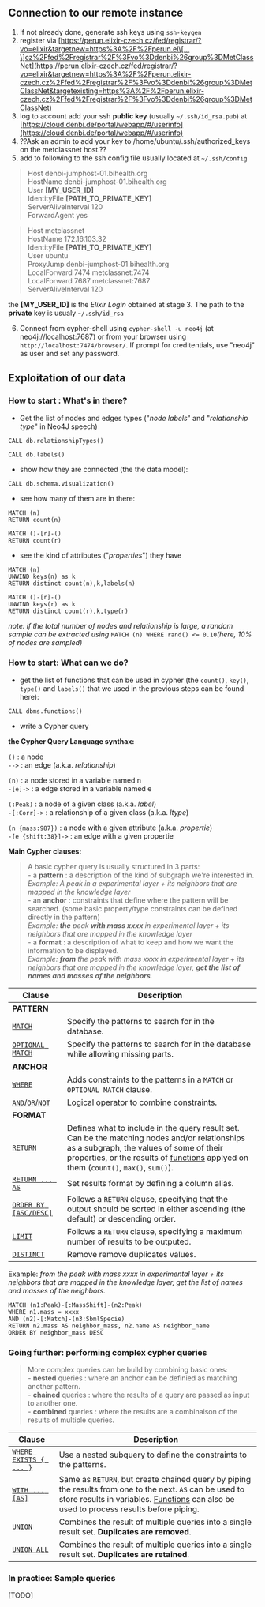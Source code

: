 ## Connection to our remote instance
1. If not already done, generate ssh keys using `ssh-keygen` 
2. register via [https://perun.elixir-czech.cz/fed/registrar/?vo=elixir&targetnew=https%3A%2F%2Fperun.el\[…\]cz%2Ffed%2Fregistrar%2F%3Fvo%3Ddenbi%26group%3DMetClassNet](https://perun.elixir-czech.cz/fed/registrar/?vo=elixir&targetnew=https%3A%2F%2Fperun.elixir-czech.cz%2Ffed%2Fregistrar%2F%3Fvo%3Ddenbi%26group%3DMetClassNet&targetexisting=https%3A%2F%2Fperun.elixir-czech.cz%2Ffed%2Fregistrar%2F%3Fvo%3Ddenbi%26group%3DMetClassNet)
3. log to account add your ssh __public key__ (usually `~/.ssh/id_rsa.pub`) at [https://cloud.denbi.de/portal/webapp/#/userinfo](https://cloud.denbi.de/portal/webapp/#/userinfo)
4.  ??Ask an admin to add your key to /home/ubuntu/.ssh/authorized\_keys on the metclassnet host.??
5. add to following to the ssh config file usually located at ```~/.ssh/config```

> Host denbi-jumphost-01.bihealth.org  
	 HostName denbi-jumphost-01.bihealth.org  
	 User __[MY_USER_ID]__  
	 IdentityFile __[PATH_TO_PRIVATE_KEY]__  
	 ServerAliveInterval 120  
	 ForwardAgent yes  

>  Host metclassnet  
	  HostName 172.16.103.32   
	  IdentityFile __[PATH_TO_PRIVATE_KEY]__  
	  User ubuntu  
	  ProxyJump denbi-jumphost-01.bihealth.org  
	  LocalForward 7474 metclassnet:7474  
	  LocalForward 7687 metclassnet:7687  
	  ServerAliveInterval 120  
	
the __[MY_USER_ID]__ is the _Elixir Login_ obtained at stage 3. The path to the __private__ key is usualy `~/.ssh/id_rsa`
 
 6. Connect from cypher-shell using ```cypher-shell -u neo4j``` (at neo4j://localhost:7687) or from your browser using  ```http://localhost:7474/browser/```. If prompt for creditentials, use "neo4j" as user and set any password.
  
## Exploitation of our data

### How to start : What's in there?

 - Get the list of nodes and edges types ("_node labels_" and "_relationship type_" in Neo4J speech)
 ```
 CALL db.relationshipTypes()
 ```
 ```
 CALL db.labels()
 ```
 - show how they are connected (the the data model):
 ```
 CALL db.schema.visualization()
 ```
 - see how many of them are in there:
 ```
 MATCH (n)
 RETURN count(n)
 ```
 
 ```
 MATCH ()-[r]-()
 RETURN count(r)
 ```
 - see the kind of attributes ("_properties_") they have
 ```
MATCH (n)
UNWIND keys(n) as k
RETURN distinct count(n),k,labels(n)
 ```
 
  ```
MATCH ()-[r]-()
UNWIND keys(r) as k
RETURN distinct count(r),k,type(r)
 ```
 
 _note: if the total number of nodes and relationship is large, a random sample can be extracted using_ `MATCH (n) WHERE rand() <= 0.10`_(here, 10% of nodes are sampled)_
 
 ### How to start: What can we do?
 
 - get the list of functions that can be used in cypher (the `count()`, `key()`, `type()` and `labels()` that we used in the previous steps can be found here):
 ```
 CALL dbms.functions()
 ```
 
- write a Cypher query

__the Cypher Query Language synthax:__

`()` :  a node  
`-->` : an edge (a.k.a. _relationship_)  

`(n)` :  a node stored in a variable named n  
`-[e]->` : a edge stored in a variable named e  

`(:Peak)` :  a node of a given class (a.k.a. _label_)  
`-[:Corr]->` :  a relationship of a given class (a.k.a. _ltype_)  

`(n {mass:987})` :  a node with a given attribute (a.k.a. _propertie_)  
`-[e {shift:38}]->` :  an edge with a given propertie  

__Main Cypher clauses:__ 

> A basic cypher query is usually structured in 3 parts:  
	 - a __pattern__ : a description of the kind of subgraph we're interested in.   
	  	_Example: A peak in a experimental layer + its neighbors that are mapped in the knowledge layer_  
	 - an __anchor__ : constraints that define where the pattern will be searched. (some basic property/type constraints can be defined directly in the pattern)  
		 _Example: __the__ peak __with mass xxxx__ in experimental layer + its neighbors that are mapped in the knowledge layer_  
	 - a __format__ : a description of what to keep and how we want the information to be displayed.  
		 _Example: __from__ the peak with mass xxxx in experimental layer + its neighbors that are mapped in the knowledge layer, __get the list of  names and masses of  the neighbors__._  

| Clause | Description |
| ----- | ---- |
| __PATTERN__| |
| [`MATCH`](https://neo4j.com/docs/cypher-manual/current/clauses/match/#query-match) | Specify the patterns to search for in the database. |
| [`OPTIONAL MATCH`](https://neo4j.com/docs/cypher-manual/current/clauses/optional-match/#query-optional-match) | Specify the patterns to search for in the database while allowing missing parts. |
| __ANCHOR__| |
| [`WHERE`](https://neo4j.com/docs/cypher-manual/current/clauses/where/#query-where) | Adds constraints to the patterns in a `MATCH` or `OPTIONAL MATCH` clause.|
| [`AND`/`OR`/`NOT`](https://neo4j.com/docs/cypher-manual/current/syntax/operators/#query-operators-boolean)| Logical operator to combine constraints. |
| __FORMAT__| |
| [`RETURN`](https://neo4j.com/docs/cypher-manual/current/clauses/return/#query-return) | Defines what to include in the query result set. Can be the matching nodes and/or relationships as a subgraph, the values of some of their properties, or the results of [functions](https://neo4j.com/docs/cypher-manual/current/functions/) applyed on them (`count()`, `max()`, `sum()`).|
| [`RETURN ... AS`](https://neo4j.com/docs/cypher-manual/current/clauses/return/#query-return)| Set results format by defining a column alias. |
| [`ORDER BY [ASC/DESC]`](https://neo4j.com/docs/cypher-manual/current/clauses/order-by/#query-order)| Follows a `RETURN` clause, specifying that the output should be sorted in either ascending (the default) or descending order.|
| [`LIMIT`](https://neo4j.com/docs/cypher-manual/current/clauses/limit/#query-limit)| Follows a `RETURN` clause, specifying a maximum number of results to be outputed. |
| [`DISTINCT`](https://neo4j.com/docs/cypher-manual/current/syntax/operators/#query-operators-aggregation)| Remove remove duplicates values. |

 Example: _from the peak with mass xxxx in experimental layer + its neighbors that are mapped in the knowledge layer, get the list of  names and masses of  the neighbors._
 ```
 MATCH (n1:Peak)-[:MassShift]-(n2:Peak)
 WHERE n1.mass = xxxx
 AND (n2)-[:Match]-(n3:SbmlSpecie)
 RETURN n2.mass AS neighbor_mass, n2.name AS neighbor_name
 ORDER BY neighbor_mass DESC
 ```
 
 ### Going further: performing complex cypher queries

>More complex queries can be build by combining basic ones:  
	 - __nested__ queries : where an anchor can be definied as matching another pattern.  
	 - __chained__ queries : where the results of a query are passed as input to another one.  
	 - __combined__ queries : where the results are a combinaison of the results of multiple queries.  

| Clause | Description |
| ----- | ---- |
| [`WHERE EXISTS { ... }`](https://neo4j.com/docs/cypher-manual/current/clauses/where/#existential-subqueries) | Use a nested subquery to define the constraints to the patterns.|
| [`WITH ... [AS]`](https://neo4j.com/docs/cypher-manual/current/clauses/with/#query-with) | Same as `RETURN`, but create chained query by piping the results from one to the next. `AS` can be used to store results in variables. [Functions](https://neo4j.com/docs/cypher-manual/current/functions/) can also be used to process results before piping. |
| [`UNION`](https://neo4j.com/docs/cypher-manual/current/clauses/union/#query-union) | Combines the result of multiple queries into a single result set. __Duplicates are removed__.|
| [`UNION ALL`](https://neo4j.com/docs/cypher-manual/current/clauses/union/#query-union)| Combines the result of multiple queries into a single result set. __Duplicates are retained__.|


### In practice: Sample queries
[TODO]
